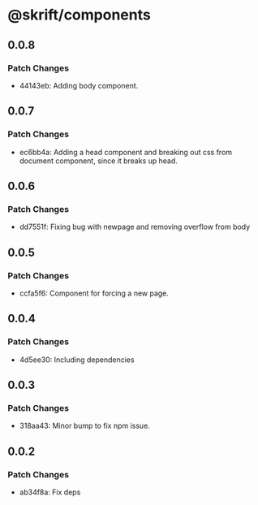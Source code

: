 # @skrift/components

## 0.0.8

### Patch Changes

- 44143eb: Adding body component.

## 0.0.7

### Patch Changes

- ec6bb4a: Adding a head component and breaking out css from document component, since it breaks up head.

## 0.0.6

### Patch Changes

- dd7551f: Fixing bug with newpage and removing overflow from body

## 0.0.5

### Patch Changes

- ccfa5f6: Component for forcing a new page.

## 0.0.4

### Patch Changes

- 4d5ee30: Including dependencies

## 0.0.3

### Patch Changes

- 318aa43: Minor bump to fix npm issue.

## 0.0.2

### Patch Changes

- ab34f8a: Fix deps
